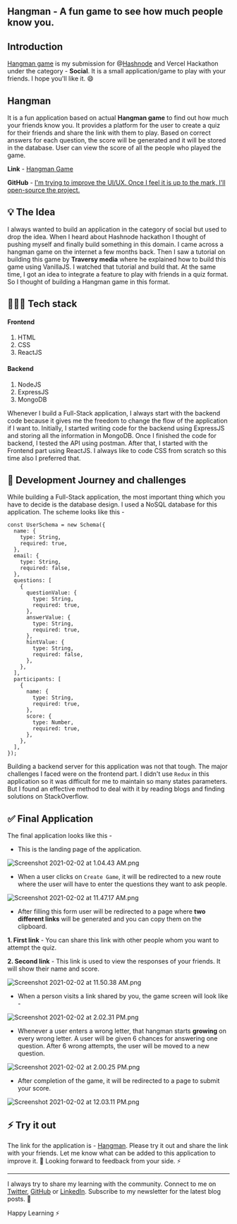 ## Hangman - A fun game to see how much people know you.

## Introduction

[Hangman game](https://hangman-multiplayer.plxity.vercel.app/) is my submission for @[Hashnode](@hashnode) and Vercel Hackathon under the category - **Social**. It is a small application/game to play with your friends. I hope you'll like it. 😄

## Hangman
It is a fun application based on actual **Hangman game** to find out how much your friends know you. 
It provides a platform for the user to create a quiz for their friends and share the link with them to play. Based on correct answers for each question, the score will be generated and it will be stored in the database. User can view the score of all the people who played the game. 

**Link** -  [Hangman Game](https://hangman-multiplayer.vercel.app/) 


**GitHub** - [I'm trying to improve the UI/UX. Once I feel it is up to the mark, I'll open-source the project.]()

## 💡 The Idea 

I always wanted to build an application in the category of social but used to drop the idea. When I heard about Hashnode hackathon I thought of pushing myself and finally build something in this domain. I came across a hangman game on the internet a few months back. Then I saw a tutorial on building this game by **Traversy media** where he explained how to build this game using VanillaJS. I watched that tutorial and build that. At the same time, I got an idea to integrate a feature to play with friends in a quiz format. So I thought of building a Hangman game in this format.

##  👨🏻‍💻 Tech stack

#### Frontend
1. HTML
2. CSS
3. ReactJS

#### Backend
1. NodeJS
2. ExpressJS
3. MongoDB

Whenever I build a Full-Stack application, I always start with the backend code because it gives me the freedom to change the flow of the application if I want to. Initially, I started writing code for the backend using ExpressJS and storing all the information in MongoDB. Once I finished the code for backend, I tested the API using postman. After that, I started with the Frontend part using ReactJS. I always like to code CSS from scratch so this time also I preferred that.  

## 🚗 Development Journey and challenges

While building a Full-Stack application, the most important thing which you have to decide is the database design. I used a NoSQL database for this application. The scheme looks like this -
```
const UserSchema = new Schema({
  name: {
    type: String,
    required: true,
  },
  email: {
    type: String,
    required: false,
  },
  questions: [
    {
      questionValue: {
        type: String,
        required: true,
      },
      answerValue: {
        type: String,
        required: true,
      },
      hintValue: {
        type: String,
        required: false,
      },
    },
  ],
  participants: [
    {
      name: {
        type: String,
        required: true,
      },
      score: {
        type: Number,
        required: true,
      },
    },
  ],
});
```
Building a backend server for this application was not that tough. The major challenges I faced were on the frontend part. I didn't use ```Redux``` in this application so it was difficult for me to maintain so many states parameters. But I found an effective method to deal with it by reading blogs and finding solutions on  StackOverflow.

## ✅ Final Application 

The final application looks like this -

- This is the landing page of the application.

![Screenshot 2021-02-02 at 1.04.43 AM.png](https://cdn.hashnode.com/res/hashnode/image/upload/v1612246368722/hKZMqke6L.png)

- When a user clicks on ```Create Game```, it will be redirected to a new route where the user will have to enter the questions they want to ask people.



![Screenshot 2021-02-02 at 11.47.17 AM.png](https://cdn.hashnode.com/res/hashnode/image/upload/v1612246647843/lYUDVLATy.png)

- After filling this form user will be redirected to a page where **two different links** will be generated and you can copy them on the clipboard.

**1.  First link** - You can share this link with other people whom you want to attempt the quiz.

**2.  Second link** - This link is used to view the responses of your friends. It will show their name and score.


![Screenshot 2021-02-02 at 11.50.38 AM.png](https://cdn.hashnode.com/res/hashnode/image/upload/v1612247114974/Z2FcFFg-3.png)

- When a person visits a link shared by you, the game screen will look like -


![Screenshot 2021-02-02 at 2.02.31 PM.png](https://cdn.hashnode.com/res/hashnode/image/upload/v1612254908822/oa6chV3SR.png)

- Whenever a user enters a wrong letter, that hangman starts **growing** on every wrong letter. A user will be given 6 chances for answering one question. After 6 wrong attempts, the user will be moved to a new question. 




![Screenshot 2021-02-02 at 2.00.25 PM.png](https://cdn.hashnode.com/res/hashnode/image/upload/v1612254933325/XUrlKNI30.png)

- After completion of the game, it will be redirected to a page to submit your score. 


![Screenshot 2021-02-02 at 12.03.11 PM.png](https://cdn.hashnode.com/res/hashnode/image/upload/v1612247601349/C-V5ZYO_r.png)


## ⚡️ Try it out

The link for the application is - [Hangman](https://hangman-multiplayer.plxity.vercel.app/). Please try it out and share the link with your friends. Let me know what can be added to this application to improve it. 🚀 Looking forward to feedback from your side. ⚡️


-----------------------------------------------------------------------------------------------------------

I always try to share my learning with the community. Connect to me on [Twitter](https://twitter.com/apoorv_taneja), [GitHub](https://github.com/plxity) or [LinkedIn](https://www.linkedin.com/in/apoorvtaneja/). Subscribe to my newsletter for the latest blog posts. 💙

Happy Learning ⚡️
